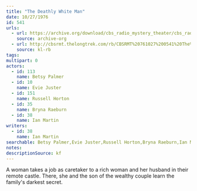 ```yaml
---
title: "The Deathly White Man"
date: 10/27/1976
id: 541
urls: 
  - url: https://archive.org/download/cbs_radio_mystery_theater/cbs_radio_mystery_theater-0501-0550.zip/cbs_radio_mystery_theater-0501-0550%2Fcbsrmt_0541_the_deathly_white_man.mp3
    source: archive-org
  - url: http://cbsrmt.thelongtrek.com/rb/CBSRMT%20761027%200541%20The%20Deathly%20White%20Man_wbbm_rb.mp3
    source: kl-rb
tags: 
multipart: 0
actors:  
  - id: 113
    name: Betsy Palmer  
  - id: 10
    name: Evie Juster  
  - id: 151
    name: Russell Horton  
  - id: 35
    name: Bryna Raeburn  
  - id: 38
    name: Ian Martin
writers:  
  - id: 38
    name: Ian Martin
searchable: Betsy Palmer,Evie Juster,Russell Horton,Bryna Raeburn,Ian Martin Ian Martin
notes: 
descriptionSource: kf
---
```

A woman takes a job as caretaker to a rich woman and her husband in their remote castle. There, she and the son of the wealthy couple learn the family's darkest secret.